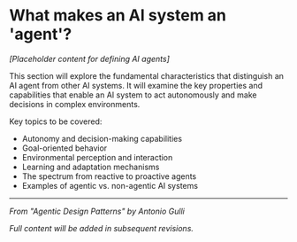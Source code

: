 # What makes an AI system an 'agent'?

*[Placeholder content for defining AI agents]*

This section will explore the fundamental characteristics that distinguish an AI agent from other AI systems. It will examine the key properties and capabilities that enable an AI system to act autonomously and make decisions in complex environments.

Key topics to be covered:
- Autonomy and decision-making capabilities
- Goal-oriented behavior
- Environmental perception and interaction
- Learning and adaptation mechanisms
- The spectrum from reactive to proactive agents
- Examples of agentic vs. non-agentic AI systems

---

*From "Agentic Design Patterns" by Antonio Gulli*

*Full content will be added in subsequent revisions.*
